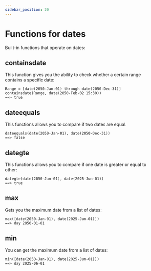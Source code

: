 ```yaml
---
sidebar_position: 20
---
```


# Functions for dates

Built-in functions that operate on dates:

## containsdate

This function gives you the ability to check whether a certain range contains a specific date:

```deci live
Range = [date(2050-Jan-01) through date(2050-Dec-31)]
containsdate(Range, date(2050-Feb-02 15:30))
==> true
```

## dateequals

This functions allows you to compare if two dates are equal:

```deci live
dateequals(date(2050-Jan-01), date(2050-Dec-31))
==> false
```

## dategte

This functions allows you to compare if one date is greater or equal to other:

```deci live
dategte(date(2050-Jan-01), date(2025-Jun-01))
==> true
```

## max

Gets you the maximum date from a list of dates:

```deci live
max([date(2050-Jan-01), date(2025-Jun-01)])
==> day 2050-01-01
```

## min

You can get the maximum date from a list of dates:

```deci live
min([date(2050-Jan-01), date(2025-Jun-01)])
==> day 2025-06-01
```
